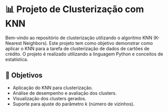 # 📊 Projeto de Clusterização com KNN

Bem-vindo ao repositório de clusterização utilizando o algoritmo KNN (K-Nearest Neighbors). Este projeto tem como objetivo demonstrar como aplicar o KNN para a tarefa de clusterização de dados de cartões de crédito. O projeto é realizado utilizando a linguagem Python e conceitos de estatística.

## 🎯 Objetivos 

- Aplicação do KNN para clusterização.
- Análise de desempenho e avaliação dos clusters.
- Visualização dos clusters gerados.
- Suporte para ajuste do parâmetro k (número de vizinhos).

   
